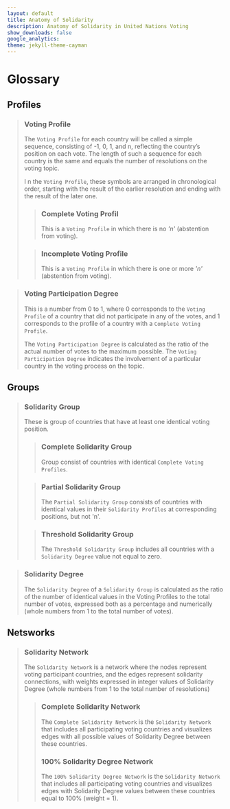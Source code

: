 ```yaml
---
layout: default
title: Anatomy of Solidarity
description: Anatomy of Solidarity in United Nations Voting
show_downloads: false
google_analytics:
theme: jekyll-theme-cayman
---
```


# Glossary

## Profiles
> ### Voting Profile 
> The `Voting Profile` for each country will be called a simple sequence, consisting of -1, 0, 1, and n, reflecting the country’s position on each vote. The length of such a sequence for each country is the same and equals the number of resolutions on the voting topic. 
>
>I n the `Voting Profile`, these symbols are arranged in chronological order, starting with the result of the earlier resolution and ending with the result of the later one. 
>> ### Complete Voting Profil
>> This is a `Voting Profile` in which there is no *'n'* (abstention from voting).
>
>> ### Incomplete Voting Profile
>> This is a `Voting Profile` in which there is one or more *'n'* (abstention from voting).

> ### Voting Participation Degree
> This is a number from 0 to 1, where 0 corresponds to the `Voting Profile` of a country that did not participate in any of the votes, and 1 corresponds to the profile of a country with a `Complete Voting Profile`.
>
> The `Voting Participation Degree` is calculated as the ratio of the actual number of votes to the maximum possible. The `Voting Participation Degree` indicates the involvement of a particular country in the voting process on the topic.

## Groups
> ### Solidarity Group 
> These is group of countries that have at least one identical voting position. 
>> ### Complete Solidarity Group
>> Group consist of countries with identical `Complete Voting Profiles`. 
>
>> ### Partial Solidarity Group
>>The `Partial Solidarity Group` consists of countries with identical values in their `Solidarity Profiles` at corresponding positions, but not 'n'.
>
>> ### Threshold Solidarity Group
>> The `Threshold Solidarity Group` includes all countries with a `Solidarity Degree` value not equal to zero.

> ### Solidarity Degree
> The `Solidarity Degree` of a `Solidarity Group` is calculated as the ratio of the number of identical values in the Voting Profiles to the total number of votes, expressed both as a percentage and numerically (whole numbers from 1 to the total number of votes).

## Netsworks
> ### Solidarity Network
> The `Solidarity Network` is a network where the nodes represent voting participant countries, and the edges represent solidarity connections, with weights expressed in integer values of Solidarity Degree (whole numbers from 1 to the total number of resolutions)
>> ### Complete Solidarity Network
>> The `Complete Solidarity Network` is the `Solidarity Network` that includes all participating voting countries and visualizes edges with all possible values of Solidarity Degree between these countries.
>> ### 100% Solidarity Degree Network
>> The `100% Solidarity Degree Network` is the `Solidarity Network` that includes all participating voting countries and visualizes edges with Solidarity Degree values between these countries equal to 100% (weight = 1).


